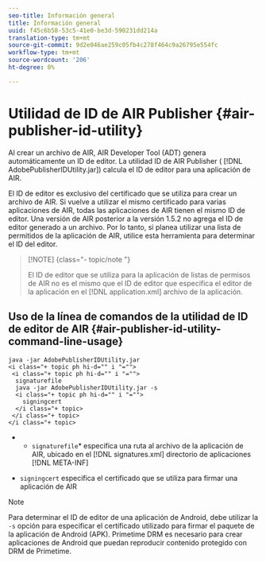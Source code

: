 ```yaml
---
seo-title: Información general
title: Información general
uuid: f45c6b58-53c5-41e0-be3d-590231dd214a
translation-type: tm+mt
source-git-commit: 9d2e046ae259c05fb4c278f464c9a26795e554fc
workflow-type: tm+mt
source-wordcount: '206'
ht-degree: 0%

---
```



# Utilidad de ID de AIR Publisher {#air-publisher-id-utility}

Al crear un archivo de AIR, AIR Developer Tool (ADT) genera automáticamente un ID de editor. La utilidad ID de AIR Publisher ( [!DNL AdobePublisherIDUtility.jar]) calcula el ID de editor para una aplicación de AIR.

El ID de editor es exclusivo del certificado que se utiliza para crear un archivo de AIR. Si vuelve a utilizar el mismo certificado para varias aplicaciones de AIR, todas las aplicaciones de AIR tienen el mismo ID de editor. Una versión de AIR posterior a la versión 1.5.2 no agrega el ID de editor generado a un archivo. Por lo tanto, si planea utilizar una lista de permitidos de la aplicación de AIR, utilice esta herramienta para determinar el ID del editor.

>[!NOTE] {class=&quot;- topic/note &quot;}
>
>El ID de editor que se utiliza para la aplicación de listas de permisos de AIR no es el mismo que el ID de editor que especifica el editor de la aplicación en el [!DNL application.xml] archivo de la aplicación.

## Uso de la línea de comandos de la utilidad de ID de editor de AIR {#air-publisher-id-utility-command-line-usage}

```
java -jar AdobePublisherIDUtility.jar 
<i class="+ topic ph hi-d="" i "="">
 <i class="+ topic ph hi-d="" i "="">
  signaturefile 
  java -jar AdobePublisherIDUtility.jar -s 
  <i class="+ topic ph hi-d="" i "="">
    signingcert
  </i class="+ topic>
 </i class="+ topic>
</i class="+ topic>
```

* 
   * `signaturefile`* especifica una ruta al archivo de la aplicación de AIR, ubicado en el [!DNL signatures.xml] directorio de aplicaciones [!DNL META-INF]

* `signingcert` especifica el certificado que se utiliza para firmar una aplicación de AIR

>[!NOTE]
>
>Para determinar el ID de editor de una aplicación de Android, debe utilizar la `-s` opción para especificar el certificado utilizado para firmar el paquete de la aplicación de Android (APK). Primetime DRM es necesario para crear aplicaciones de Android que puedan reproducir contenido protegido con DRM de Primetime.